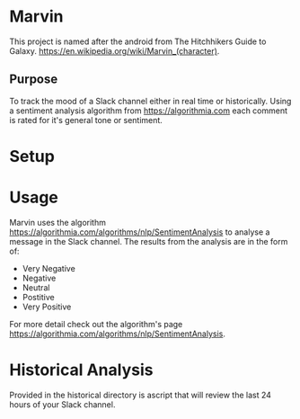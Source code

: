 # Marvin
This project is named after the android from The Hitchhikers Guide to Galaxy. https://en.wikipedia.org/wiki/Marvin_(character).

## Purpose
To track the mood of a Slack channel either in real time or historically. Using a sentiment analysis algorithm from https://algorithmia.com
each comment is rated for it's general tone or sentiment.

# Setup


# Usage
Marvin uses the algorithm https://algorithmia.com/algorithms/nlp/SentimentAnalysis to analyse a message in the Slack channel.
The results from the analysis are in the form of:

* Very Negative
* Negative
* Neutral
* Postitive
* Very Positive

For more detail check out the algorithm's page https://algorithmia.com/algorithms/nlp/SentimentAnalysis.

# Historical Analysis
Provided in the historical directory is ascript that will review the last 24 hours of your Slack channel.